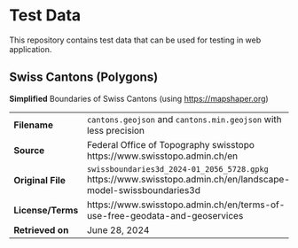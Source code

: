 # Test Data
This repository contains test data that can be used for testing in web application.

## Swiss Cantons (Polygons)

**Simplified** Boundaries of Swiss Cantons (using https://mapshaper.org)

<table>
  <tr>
    <td><b>Filename</b></td>
    <td><code>cantons.geojson</code> and <code>cantons.min.geojson</code> with less precision</td>
  </tr>
  <tr>
    <td><b>Source</b></td>
    <td>Federal Office of Topography swisstopo <br/> https://www.swisstopo.admin.ch/en</td>
  </tr>
  <tr>
    <td><b>Original File</b></td>
    <td><code>swissboundaries3d_2024-01_2056_5728.gpkg</code> <br/> https://www.swisstopo.admin.ch/en/landscape-model-swissboundaries3d</td>
  </tr>
  <tr>
    <td><b>License/Terms</b></td>
    <td>https://www.swisstopo.admin.ch/en/terms-of-use-free-geodata-and-geoservices</td>
  </tr>
  <tr>
    <td><b>Retrieved on</b></td>
    <td>June 28, 2024</td>
  </tr>
</table>
